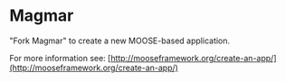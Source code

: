 Magmar
=====

"Fork Magmar" to create a new MOOSE-based application.

For more information see: [http://mooseframework.org/create-an-app/](http://mooseframework.org/create-an-app/)
